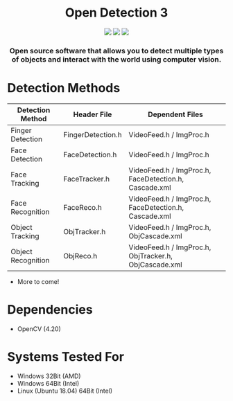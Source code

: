 <h1 align="center">Open Detection 3</h1>
    <p align="center">
    <img src='https://img.shields.io/badge/OpenCV-4.20-violet'></img>
    <img src='https://img.shields.io/badge/Build-WIP-red'></img>
    <img src='https://img.shields.io/badge/Dependencies-up%20to%20date-green'></img>

  </p>
<h3 align="center">Open source software that allows you to detect multiple types of objects and interact with the world using computer vision.</h3>

# Detection Methods
| Detection Method   | Header File       | Dependent Files                                       |
|--------------------|-------------------|-------------------------------------------------------|
| Finger Detection   | FingerDetection.h | VideoFeed.h / ImgProc.h                               |
| Face Detection     | FaceDetection.h   | VideoFeed.h / ImgProc.h                               |
| Face Tracking      | FaceTracker.h     | VideoFeed.h / ImgProc.h, FaceDetection.h, Cascade.xml |
| Face Recognition   | FaceReco.h        | VideoFeed.h / ImgProc.h, FaceDetection.h, Cascade.xml |
| Object Tracking    | ObjTracker.h      | VideoFeed.h / ImgProc.h, ObjCascade.xml               |
| Object Recognition | ObjReco.h         | VideoFeed.h / ImgProc.h, ObjTracker.h, ObjCascade.xml |

- More to come!

# Dependencies
- OpenCV (4.20)


# Systems Tested For
- Windows 32Bit (AMD)
- Windows 64Bit (Intel)
- Linux (Ubuntu 18.04) 64Bit (Intel)
